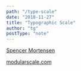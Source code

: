 ```yaml
---
path: "/type-scale"
date: "2018-11-27"
title: "Typographic Scale"
author: "tg"
postType: "note"
---
```


[Spencer Mortensen](http://spencermortensen.com/articles/typographic-scale/)

[modularscale.com](https://www.modularscale.com/)